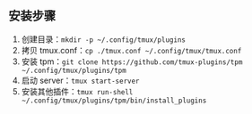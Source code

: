 ## 安装步骤

1. 创建目录：`mkdir -p ~/.config/tmux/plugins`
2. 拷贝 tmux.conf：`cp ./tmux.conf ~/.config/tmux/tmux.conf`
3. 安装 tpm：`git clone https://github.com/tmux-plugins/tpm ~/.config/tmux/plugins/tpm`
4. 启动 server：`tmux start-server`
5. 安装其他插件：`tmux run-shell ~/.config/tmux/plugins/tpm/bin/install_plugins`
